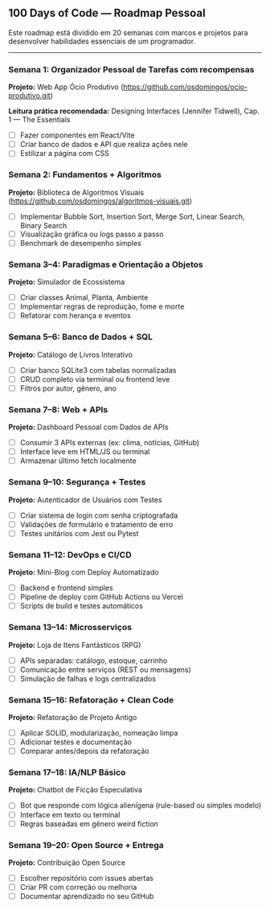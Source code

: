 ## 100 Days of Code — Roadmap Pessoal

Este roadmap está dividido em 20 semanas com marcos e projetos para desenvolver habilidades essenciais de um programador.

---

### Semana 1: Organizador Pessoal de Tarefas com recompensas
**Projeto:** Web App Ócio Produtivo (https://github.com/osdomingos/ocio-produtivo.git)

**Leitura prática recomendada:** Designing Interfaces (Jennifer Tidwell), Cap. 1 — The Essentials
- [ ] Fazer componentes em React/Vite
- [ ] Criar banco de dados e API que realiza ações nele
- [ ] Estilizar a página com CSS

### Semana 2: Fundamentos + Algoritmos
**Projeto:** Biblioteca de Algoritmos Visuais (https://github.com/osdomingos/algoritmos-visuais.git)
- [ ] Implementar Bubble Sort, Insertion Sort, Merge Sort, Linear Search, Binary Search
- [ ] Visualização gráfica ou logs passo a passo
- [ ] Benchmark de desempenho simples

### Semana 3–4: Paradigmas e Orientação a Objetos
**Projeto:** Simulador de Ecossistema
- [ ] Criar classes Animal, Planta, Ambiente
- [ ] Implementar regras de reprodução, fome e morte
- [ ] Refatorar com herança e eventos

### Semana 5–6: Banco de Dados + SQL
**Projeto:** Catálogo de Livros Interativo
- [ ] Criar banco SQLite3 com tabelas normalizadas
- [ ] CRUD completo via terminal ou frontend leve
- [ ] Filtros por autor, gênero, ano

### Semana 7–8: Web + APIs
**Projeto:** Dashboard Pessoal com Dados de APIs
- [ ] Consumir 3 APIs externas (ex: clima, notícias, GitHub)
- [ ] Interface leve em HTML/JS ou terminal
- [ ] Armazenar último fetch localmente

### Semana 9–10: Segurança + Testes
**Projeto:** Autenticador de Usuários com Testes
- [ ] Criar sistema de login com senha criptografada
- [ ] Validações de formulário e tratamento de erro
- [ ] Testes unitários com Jest ou Pytest

### Semana 11–12: DevOps e CI/CD
**Projeto:** Mini-Blog com Deploy Automatizado
- [ ] Backend e frontend simples
- [ ] Pipeline de deploy com GitHub Actions ou Vercel
- [ ] Scripts de build e testes automáticos

### Semana 13–14: Microsserviços
**Projeto:** Loja de Itens Fantásticos (RPG)
- [ ] APIs separadas: catálogo, estoque, carrinho
- [ ] Comunicação entre serviços (REST ou mensagens)
- [ ] Simulação de falhas e logs centralizados

### Semana 15–16: Refatoração + Clean Code
**Projeto:** Refatoração de Projeto Antigo
- [ ] Aplicar SOLID, modularização, nomeação limpa
- [ ] Adicionar testes e documentação
- [ ] Comparar antes/depois da refatoração

### Semana 17–18: IA/NLP Básico
**Projeto:** Chatbot de Ficção Especulativa
- [ ] Bot que responde com lógica alienígena (rule-based ou simples modelo)
- [ ] Interface em texto ou terminal
- [ ] Regras baseadas em gênero weird fiction

### Semana 19–20: Open Source + Entrega
**Projeto:** Contribuição Open Source
- [ ] Escolher repositório com issues abertas
- [ ] Criar PR com correção ou melhoria
- [ ] Documentar aprendizado no seu GitHub

